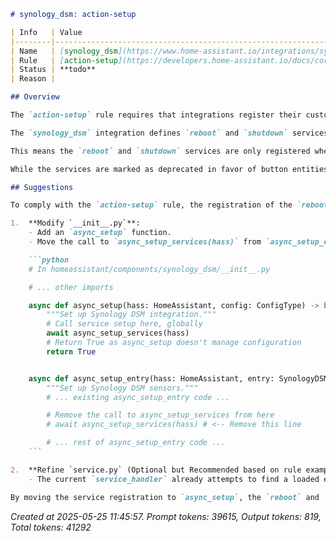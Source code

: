 ```markdown
# synology_dsm: action-setup

| Info   | Value                                                                    |
|--------|--------------------------------------------------------------------------|
| Name   | [synology_dsm](https://www.home-assistant.io/integrations/synology_dsm/) |
| Rule   | [action-setup](https://developers.home-assistant.io/docs/core/integration-quality-scale/rules/action-setup)                                                     |
| Status | **todo**                                                                 |
| Reason |                                                                          |

## Overview

The `action-setup` rule requires that integrations register their custom service actions in the `async_setup` method, rather than `async_setup_entry`. This ensures the services are always available for automation validation, even if a configuration entry is not currently loaded.

The `synology_dsm` integration defines `reboot` and `shutdown` services in `services.yaml` and implements their handler in `service.py`. However, the registration of these services occurs within the `async_setup_services` function in `service.py`, which is called from the `async_setup_entry` function in `__init__.py`.

This means the `reboot` and `shutdown` services are only registered when at least one `synology_dsm` configuration entry is successfully loaded. If Home Assistant starts and the `synology_dsm` entry fails to load, these services will not be available, preventing users from validating automations that use them. This directly violates the requirement of the `action-setup` rule.

While the services are marked as deprecated in favor of button entities, the rule applies to any custom service defined and registered by the integration.

## Suggestions

To comply with the `action-setup` rule, the registration of the `reboot` and `shutdown` services should be moved from `async_setup_entry` to the `async_setup` method in `__init__.py`.

1.  **Modify `__init__.py`**:
    - Add an `async_setup` function.
    - Move the call to `async_setup_services(hass)` from `async_setup_entry` to the new `async_setup` function.

    ```python
    # In homeassistant/components/synology_dsm/__init__.py

    # ... other imports

    async def async_setup(hass: HomeAssistant, config: ConfigType) -> bool:
        """Set up Synology DSM integration."""
        # Call service setup here, globally
        await async_setup_services(hass)
        # Return True as async_setup doesn't manage configuration
        return True


    async def async_setup_entry(hass: HomeAssistant, entry: SynologyDSMConfigEntry) -> bool:
        """Set up Synology DSM sensors."""
        # ... existing async_setup_entry code ...

        # Remove the call to async_setup_services from here
        # await async_setup_services(hass) # <-- Remove this line

        # ... rest of async_setup_entry code ...
    ```

2.  **Refine `service.py` (Optional but Recommended based on rule example):**
    - The current `service_handler` already attempts to find a loaded entry. Ensure it robustly handles cases where the specified serial is not found or the entry is not loaded, raising `homeassistant.exceptions.ServiceValidationError` as suggested by the rule's example for better user feedback.

By moving the service registration to `async_setup`, the `reboot` and `shutdown` services will be registered at Home Assistant startup, regardless of the status of the `synology_dsm` configuration entries, fulfilling the requirements of the `action-setup` rule.
```

_Created at 2025-05-25 11:45:57. Prompt tokens: 39615, Output tokens: 819, Total tokens: 41292_

